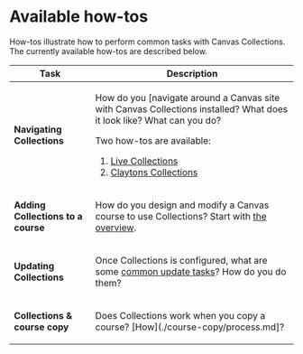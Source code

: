 # Available how-tos

How-tos illustrate how to perform common tasks with Canvas Collections. The currently available how-tos are described below.

| Task | Description |
| --- | --- |
| **Navigating Collections** | <p>How do you [navigate around a Canvas site with Canvas Collections installed? What does it look like? What can you do? </p> <p>Two how-tos are available:</p> <ol> <li> [Live Collections](./navigating/navigating-live-collections.md) </li> <li> [Claytons Collections](navigating/navigating-claytons-collections.md) </li> </ol> |
| **Adding Collections to a course** | <p>How do you design and modify a Canvas course to use Collections? Start with [the overview](./new/overview.md).</p> |
| **Updating Collections** | <p>Once Collections is configured, what are some [common update tasks](./changes/overview.md)? How do you do them?</p> |
| **Collections & course copy** | <p>Does Collections work when you copy a course? [How](./course-copy/process.md]?</p> |

<!-- | Advanced | More advanced tasks, including: <ul> <li> [Multiple collections on a single page](./advanced/multi-collection-one-page.md) with Claytons Collections; </li> <li> [Fixing the CSS for cards with Claytons Collections](./advanced/fix-claytons-card-css.md). </li> </ul>  | -->


